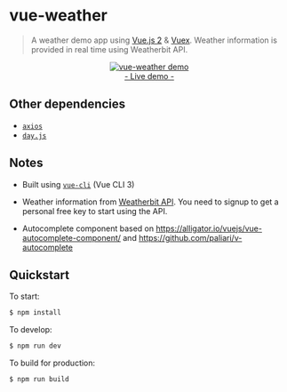 # vue-weather
> A weather demo app using [Vue.js 2](http://vuejs.org/guide/) & [Vuex](https://github.com/vuejs/vuex). Weather information is provided in real time using Weatherbit API.

<p align="center">
	<a href="http://www.ozoono.com/vuejs/vue-weather/index.html" target="_blank">
 		<img src="http://www.ozoono.com/vuejs/vue-weather/screenshot.png" alt="vue-weather demo" />
 		<br/>
 		- Live demo -
 	</a>
</p>

## Other dependencies
 - [`axios`](https://github.com/axios/axios)
 - [`day.js`](https://github.com/iamkun/dayjs)

## Notes
* Built using  [`vue-cli`](https://github.com/vuejs/vue-cli) (Vue CLI 3)

* Weather information from [Weatherbit API](https://www.weatherbit.io). You need to signup to get a personal free key to start using the API.

* Autocomplete component based on https://alligator.io/vuejs/vue-autocomplete-component/ and https://github.com/paliari/v-autocomplete

## Quickstart
To start:
```bash
$ npm install
```

To develop:
```bash
$ npm run dev
```

To build for production:
```bash
$ npm run build
```